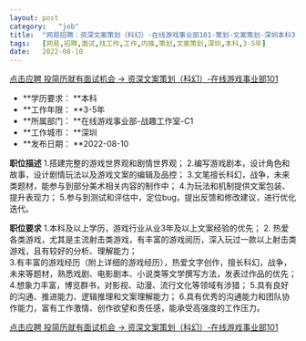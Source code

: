 ```yaml
---
layout:	post
category:	"job"
title:	"网易招聘：资深文案策划（科幻）-在线游戏事业部101-策划-文案策划-深圳本科3-5年"
tags:	[网易,招聘,面试,找工作,工作,内推,策划,文案策划,深圳,本科,3-5年]
date:	2022-08-10
---
```


[点击应聘 投简历就有面试机会 -> 资深文案策划（科幻）-在线游戏事业部101](http://mobile.bole.netease.com/bole/boleDetail?id=21481&employeeId=346f03c3cda5f04c&key=all)



- **学历要求： **本科
- **工作年限： **3-5年
- **所属部门： **在线游戏事业部-战趣工作室-C1
- **工作城市： **深圳
- **发布日期： **2022-08-10



**职位描述**
1.搭建完整的游戏世界观和剧情世界观；
2.编写游戏剧本，设计角色和故事，设计剧情玩法以及游戏文案的编辑及品控；
3.文笔擅长科幻，战争，未来类题材，能参与到部分美术相关内容的制作中；
4.为玩法和机制提供文案包装、提升表现力；
5.参与到测试和评估中，定位bug，提出反馈和修改建议，进行优化迭代。




**职位要求**
1.本科及以上学历，游戏行业从业3年及以上文案经验的优先；
2. 热爱各类游戏，尤其是主流射击类游戏，有丰富的游戏阅历，深入玩过一款以上射击类游戏，且有较好的分析、理解能力；  
3.有丰富的游戏经历（附上详细的游戏经历），热爱文字创作，擅长科幻，战争，未来等题材，熟悉戏剧、电影剧本、小说类等文学撰写方法，发表过作品的优先；
4.想象力丰富，博览群书，对影视、动漫、流行文化等领域有涉猎；
5.具有良好的沟通、推进能力、逻辑推理和文案理解能力；
6.具有优秀的沟通能力和团队协作能力，富有工作激情、创作欲望和责任感，能承受高强度的工作压力。



[点击应聘 投简历就有面试机会 -> 资深文案策划（科幻）-在线游戏事业部101](http://mobile.bole.netease.com/bole/boleDetail?id=21481&employeeId=346f03c3cda5f04c&key=all)